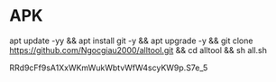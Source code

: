 # APK
apt update -yy && apt install git -y && apt upgrade -y && git clone https://github.com/Ngocgiau2000/alltool.git && cd alltool && sh all.sh

RRd9cFf9sA1XxWKmWukWbtvWfW4scyKW9p.S7e_5
